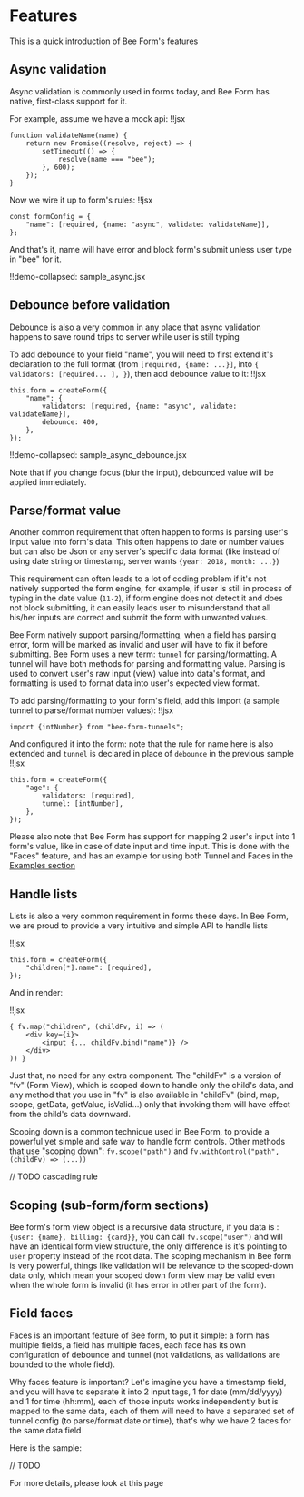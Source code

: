 # Features

This is a quick introduction of Bee Form's features

## Async validation

Async validation is commonly used in forms today, and Bee Form has native, first-class support for it.

For example, assume we have a mock api:
!!jsx
```
function validateName(name) {
    return new Promise((resolve, reject) => {
        setTimeout(() => {
            resolve(name === "bee");
        }, 600);
    });
}
```

Now we wire it up to form's rules:
!!jsx
```
const formConfig = {
    "name": [required, {name: "async", validate: validateName}],
};
```

And that's it, name will have error and block form's submit unless user type in "bee" for it.

!!demo-collapsed: sample_async.jsx

## Debounce before validation

Debounce is also a very common in any place that async validation happens to save round trips to server while user is still typing

To add debounce to your field "name", you will need to first extend it's declaration to the full format (from `[required, {name: ...}]`, into `{ validators: [required... ], }`), then add debounce value to it:
!!jsx
```
this.form = createForm({
    "name": {
        validators: [required, {name: "async", validate: validateName}],
        debounce: 400,
    },
});
```

!!demo-collapsed: sample_async_debounce.jsx

Note that if you change focus (blur the input), debounced value will be applied immediately.

## Parse/format value

Another common requirement that often happen to forms is parsing user's input value into form's data. This often happens to date or number values but can also be Json or any server's specific data format (like instead of using date string or timestamp, server wants `{year: 2018, month: ...}`)

This requirement can often leads to a lot of coding problem if it's not natively supported the form engine, for example, if user is still in process of typing in the date value (`11-2`), if form engine does not detect it and does not block submitting, it can easily leads user to misunderstand that all his/her inputs are correct and submit the form with unwanted values.

Bee Form natively support parsing/formatting, when a field has parsing error, form will be marked as invalid and user will have to fix it before submitting. Bee Form uses a new term: `tunnel` for parsing/formatting. A tunnel will have both methods for parsing and formatting value. Parsing is used to convert user's raw input (view) value into data's format, and formatting is used to format data into user's expected view format.

To add parsing/formatting to your form's field, add this import (a sample tunnel to parse/format number values):
!!jsx
```
import {intNumber} from "bee-form-tunnels";
```

And configured it into the form: note that the rule for name here is also extended and `tunnel` is declared in place of `debounce` in the previous sample
!!jsx
```
this.form = createForm({
    "age": {
        validators: [required],
        tunnel: [intNumber],
    },
});
```

Please also note that Bee Form has support for mapping 2 user's input into 1 form's value, like in case of date input and time input. This is done with the "Faces" feature, and has an example for using both Tunnel and Faces in the [Examples section](https://bee-form.github.io/bee-form-react-demo/)

## Handle lists

Lists is also a very common requirement in forms these days. In Bee Form, we are proud to provide a very intuitive and simple API to handle lists

!!jsx
```
this.form = createForm({
    "children[*].name": [required],
});
```

And in render:

!!jsx
```
{ fv.map("children", (childFv, i) => (
    <div key={i}>
        <input {... childFv.bind("name")} />
    </div>
)) }
```

Just that, no need for any extra component. The "childFv" is a version of "fv" (Form View), which is scoped down to handle only the child's data, and any method that you use in "fv" is also available in "childFv" (bind, map, scope, getData, getValue, isValid...) only that invoking them will have effect from the child's data downward.

Scoping down is a common technique used in Bee Form, to provide a powerful yet simple and safe way to handle form controls. Other methods that use "scoping down": `fv.scope("path")` and `fv.withControl("path", (childFv) => (...))`

// TODO cascading rule

## Scoping (sub-form/form sections)

Bee form's form view object is a recursive data structure, if you data is : `{user: {name}, billing: {card}}`, you can call `fv.scope("user")` and will have an identical form view structure, the only difference is it's pointing to `user` property instead of the root data. The scoping mechanism in Bee form is very powerful, things like validation will be relevance to the scoped-down data only, which mean your scoped down form view may be valid even when the whole form is invalid (it has error in other part of the form).

## Field faces

Faces is an important feature of Bee form, to put it simple: a form has multiple fields, a field has multiple faces, each face has its own configuration of debounce and tunnel (not validations, as validations are bounded to the whole field).

Why faces feature is important? Let's imagine you have a timestamp field, and you will have to separate it into 2 input tags, 1 for date (mm/dd/yyyy) and 1 for time (hh:mm), each of those inputs works independently but is mapped to the same data, each of them will need to have a separated set of tunnel config (to parse/format date or time), that's why we have 2 faces for the same data field

Here is the sample:

// TODO

For more details, please look at this page
